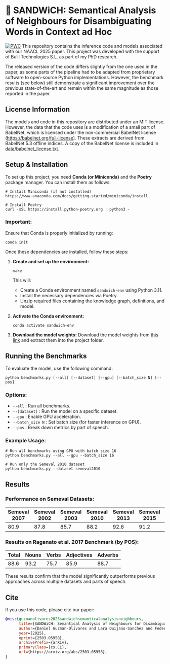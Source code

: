 # 🥪 SANDWiCH: Semantical Analysis of Neighbours for Disambiguating Words in Context ad Hoc

[![PWC](https://img.shields.io/endpoint.svg?url=https://paperswithcode.com/badge/sandwich-semantical-analysis-of-neighbours/word-sense-disambiguation-on-supervised)](https://paperswithcode.com/sota/word-sense-disambiguation-on-supervised?p=sandwich-semantical-analysis-of-neighbours)
This repository contains the inference code and models associated with our NAACL 2025 paper. This project was developed with the support of Bulil Technologies S.L. as part of my PhD research.


The released version of the code differs slightly from the one used in the paper, as some parts of the pipeline had to be adapted from proprietary software to open-source Python implementations. However, the benchmark results (see below) still demonstrate a significant improvement over the previous state-of-the-art and remain within the same magnitude as those reported in the paper.

## License Information
The models and code in this repository are distributed under an MIT license. However, the data that the code uses is a modification of a small part of BabelNet, which is licensed under the non-commercial BabelNet license (https://babelnet.org/full-license). These extracts are derived from BabelNet 5.3 offline indices. A copy of the BabelNet license is included in [data/babelnet_license.txt](https://github.com/DanielGuzmanOlivares/sandwich/data/babelnet_license.txt).

## Setup & Installation
To set up this project, you need **Conda (or Miniconda)** and the **Poetry** package manager. You can install them as follows:

```shell
# Install Miniconda (if not installed)
https://www.anaconda.com/docs/getting-started/miniconda/install

# Install Poetry
curl -sSL https://install.python-poetry.org | python3 -
```

### **Important:**
Ensure that Conda is properly initialized by running:
```shell
conda init
```

Once these dependencies are installed, follow these steps:

1. **Create and set up the environment:**
    ```shell
    make
    ```
    This will:
    - Create a Conda environment named `sandwich-env` using Python 3.11.
    - Install the necessary dependencies via Poetry.
    - Unzip required files containing the knowledge graph, definitions, and model.

2. **Activate the Conda environment:**
    ```shell
    conda activate sandwich-env
    ```

3. **Download the model weights:**
    Download the model weights from [this link](https://drive.google.com/file/d/1BUqg68_kC_nYCBFidw7jBVv6FN_iVDcN/view?usp=sharing) and extract them into the project folder.

## Running the Benchmarks
To evaluate the model, use the following command:

```shell
python benchmarks.py [--all] [--dataset] [--gpu] [--batch_size N] [--pos]
```

### **Options:**
- `--all` : Run all benchmarks.
- `--[dataset]` : Run the model on a specific dataset.
- `--gpu` : Enable GPU acceleration.
- `--batch_size N` : Set batch size (for faster inference on GPU).
- `--pos` : Break down metrics by part of speech.

### **Example Usage:**
```shell
# Run all benchmarks using GPU with batch size 16
python benchmarks.py --all --gpu --batch_size 16

# Run only the Semeval 2010 dataset
python benchmarks.py --dataset semeval2010
```

## Results

### **Performance on Semeval Datasets:**
| Semeval 2007 | Semeval 2002 | Semeval 2003 | Semeval 2010 | Semeval 2013 | Semeval 2015 | 42D  | ENSoft | ENHard |
|--------------|--------------|--------------|--------------|--------------|--------------|------|--------|--------|
| 80.9         | 87.8         | 85.7         | 88.2         | 92.6         | 91.2         | 80.3 | 90.0   | 50.6   |

### **Results on Raganato et al. 2017 Benchmark (by POS):**
| Total | Nouns | Verbs | Adjectives | Adverbs |
|-------|-------|-------|------------|---------|
| 88.6  | 93.2  | 75.7  | 85.9       | 88.7    |

These results confirm that the model significantly outperforms previous approaches across multiple datasets and parts of speech.

## Cite
If you use this code, please cite our paper:


```bibtex
@misc{guzmanolivares2025sandwichsemanticalanalysisneighbours,
      title={SANDWiCH: Semantical Analysis of Neighbours for Disambiguating Words in Context ad Hoc}, 
      author={Daniel Guzman-Olivares and Lara Quijano-Sanchez and Federico Liberatore},
      year={2025},
      eprint={2503.05958},
      archivePrefix={arXiv},
      primaryClass={cs.CL},
      url={https://arxiv.org/abs/2503.05958}, 
}
```


